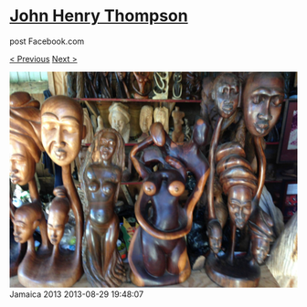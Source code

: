 # [John Henry Thompson](../README.md)
post Facebook.com

[< Previous](2013-08-29-16.md) [Next >](2013-08-29-18.md)

[![](../media/2013-08-29/Jamaica-2028.jpg)](../README.md)
Jamaica 2013
2013-08-29 19:48:07